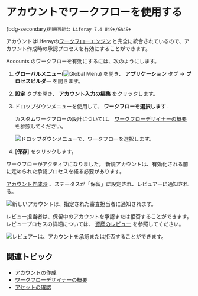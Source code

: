 # アカウントでワークフローを使用する

{bdg-secondary}`利用可能な Liferay 7.4 U49+/GA49+`

アカウントはLiferayの[ワークフローエンジン](../../process-automation/workflow/introduction-to-workflow.md) と完全に統合されているので、アカウント作成時の承認プロセスを有効にすることができます。

Accounts のワークフローを有効にするには、次のようにします。

1. **グローバルメニュー**(![Global Menu](../../images/icon-applications-menu.png)) を開き、 **アプリケーション** タブ &rarr; **プロセスビルダー** を開きます。

1. **設定** タブを開き、 **アカウント入力の編集** をクリックします。

1. ドロップダウンメニューを使用して、 **ワークフローを選択します** .
 
   カスタムワークフローの設計については、 [ワークフローデザイナーの概要](../../process-automation/workflow/designing-and-managing-workflows/workflow-designer/workflow-designer-overview.md) を参照してください。
   
   ![ドロップダウンメニューで、ワークフローを選択します。](./using-workflow-with-accounts/images/01.png)

1. [**保存**] をクリックします。

ワークフローがアクティブになりました。 新規アカウントは、有効化される前に定められた承認プロセスを経る必要があります。

[アカウント作成時](../accounts.md#creating-an-account) 、ステータスが「保留」に設定され、レビュアーに通知される。

![新しいアカウントは、指定された審査担当者に通知されます。](./using-workflow-with-accounts/images/02.png)

レビュー担当者は、保留中のアカウントを承認または拒否することができます。 レビュープロセスの詳細については、 [資産のレビュー](../../process-automation/workflow/using-workflows/reviewing-assets.md) を参照してください。

![レビュアーは、アカウントを承認または拒否することができます。](./using-workflow-with-accounts/images/03.png)

## 関連トピック

* [アカウントの作成](../accounts.md#creating-an-account)
* [ワークフローデザイナーの概要](../../process-automation/workflow/designing-and-managing-workflows/workflow-designer/workflow-designer-overview.md)
* [アセットの確認](../../process-automation/workflow/using-workflows/reviewing-assets.md)
